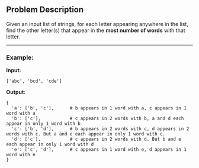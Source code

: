 ## Problem Description

Given an input list of strings, for each letter appearing anywhere in the list, find the other letter(s) that appear in the **most number of words** with that letter.

---

### Example:

**Input:**

```
['abc', 'bcd', 'cde']
```

**Output:**

```
{
  'a': ['b', 'c'],      # b appears in 1 word with a, c appears in 1 word with a
  'b': ['c'],           # c appears in 2 words with b, a and d each appear in only 1 word with b
  'c': ['b', 'd'],      # b appears in 2 words with c, d appears in 2 words with c. But a and e each appear in only 1 word with c.
  'd': ['c'],           # c appears in 2 words with d. But b and e each appear in only 1 word with d
  'e': ['c', 'd'],      # c appears in 1 word with e, d appears in 1 word with e
}
```

